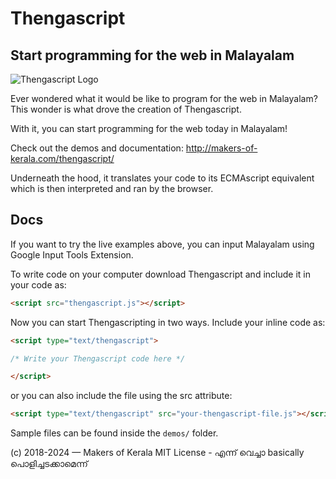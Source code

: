 # Thengascript
## Start programming for the web in Malayalam

![Thengascript Logo](./thengascript.png)

Ever wondered what it would be like to program for the web in Malayalam? This wonder is what drove the creation of Thengascript.

With it, you can start programming for the web today in Malayalam!

Check out the demos and documentation: http://makers-of-kerala.com/thengascript/

Underneath the hood, it translates your code to its ECMAscript equivalent which is then interpreted and ran by the browser.

## Docs

If you want to try the live examples above, you can input Malayalam using Google Input Tools Extension.

To write code on your computer download Thengascript and include it in your code as:

```html
<script src="thengascript.js"></script>
```

Now you can start Thengascripting in two ways. Include your inline code as:

```html
<script type="text/thengascript">

/* Write your Thengascript code here */

</script>

```

or you can also include the file using the src attribute:
```html
<script type="text/thengascript" src="your-thengascript-file.js"></script>
```

Sample files can be found inside the `demos/` folder.

(c) 2018-2024 — Makers of Kerala
MIT License - എന്ന് വെച്ചാ basically പൊളിച്ചടക്കാമെന്ന്
